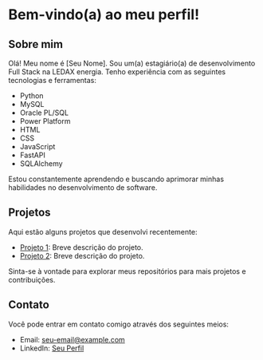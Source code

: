 # Bem-vindo(a) ao meu perfil!

## Sobre mim
Olá! Meu nome é [Seu Nome]. Sou um(a) estagiário(a) de desenvolvimento Full Stack na LEDAX energia. Tenho experiência com as seguintes tecnologias e ferramentas:

- Python
- MySQL
- Oracle PL/SQL
- Power Platform
- HTML
- CSS
- JavaScript
- FastAPI
- SQLAlchemy

Estou constantemente aprendendo e buscando aprimorar minhas habilidades no desenvolvimento de software.

## Projetos

Aqui estão alguns projetos que desenvolvi recentemente:

- [Projeto 1](link-para-o-projeto): Breve descrição do projeto.
- [Projeto 2](link-para-o-projeto): Breve descrição do projeto.

Sinta-se à vontade para explorar meus repositórios para mais projetos e contribuições.

## Contato

Você pode entrar em contato comigo através dos seguintes meios:

- Email: seu-email@example.com
- LinkedIn: [Seu Perfil](link-para-o-seu-perfil)
